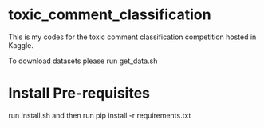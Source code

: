 # toxic_comment_classification

This is my codes for the toxic comment classification competition hosted in Kaggle.

To download datasets please run get_data.sh

# Install Pre-requisites

run install.sh and then run 
pip install -r requirements.txt
